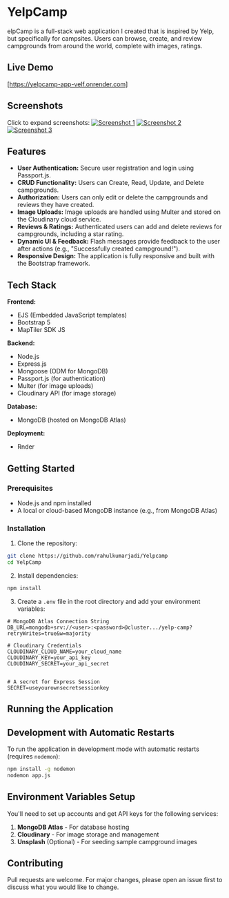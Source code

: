 # YelpCamp

elpCamp is a full-stack web application I created that is inspired by Yelp, but specifically for campsites. Users can browse, create, and review campgrounds from around the world, complete with images, ratings.

## Live Demo
[https://yelpcamp-app-velf.onrender.com]

## Screenshots
Click to expand screenshots:
[![Screenshot 1](images/Screenshot%20%2836%29.png)](images/Screenshot%20%2836%29.png)
[![Screenshot 2](images/Screenshot%20%2837%29.png)](images/Screenshot%20%2837%29.png)
[![Screenshot 3](images/Screenshot%20%2842%29.png)](images/Screenshot%20%2842%29.png)


## Features

- **User Authentication:** Secure user registration and login using Passport.js.
- **CRUD Functionality:** Users can Create, Read, Update, and Delete campgrounds.
- **Authorization:** Users can only edit or delete the campgrounds and reviews they have created.
- **Image Uploads:** Image uploads are handled using Multer and stored on the Cloudinary cloud service.
- **Reviews & Ratings:** Authenticated users can add and delete reviews for campgrounds, including a star rating.
- **Dynamic UI & Feedback:** Flash messages provide feedback to the user after actions (e.g., "Successfully created campground!").
- **Responsive Design:** The application is fully responsive and built with the Bootstrap framework.

## Tech Stack

**Frontend:**
- EJS (Embedded JavaScript templates)
- Bootstrap 5
- MapTiler SDK JS

**Backend:**
- Node.js
- Express.js
- Mongoose (ODM for MongoDB)
- Passport.js (for authentication)
- Multer (for image uploads)
- Cloudinary API (for image storage)

**Database:**
- MongoDB (hosted on MongoDB Atlas)

**Deployment:**
- Rnder

## Getting Started

### Prerequisites
- Node.js and npm installed
- A local or cloud-based MongoDB instance (e.g., from MongoDB Atlas)

### Installation

1. Clone the repository:
```bash
git clone https://github.com/rahulkumarjadi/Yelpcamp
cd YelpCamp
```

2. Install dependencies:
```bash
npm install
```

3. Create a `.env` file in the root directory and add your environment variables:
```env
# MongoDB Atlas Connection String
DB_URL=mongodb+srv://<user>:<password>@cluster.../yelp-camp?retryWrites=true&w=majority

# Cloudinary Credentials
CLOUDINARY_CLOUD_NAME=your_cloud_name
CLOUDINARY_KEY=your_api_key
CLOUDINARY_SECRET=your_api_secret


# A secret for Express Session
SECRET=useyourownsecretsessionkey

```

## Running the Application

## Development with Automatic Restarts

To run the application in development mode with automatic restarts (requires `nodemon`):

```bash
npm install -g nodemon
nodemon app.js
```

## Environment Variables Setup

You'll need to set up accounts and get API keys for the following services:

1. **MongoDB Atlas** - For database hosting
2. **Cloudinary** - For image storage and management
4. **Unsplash** (Optional) - For seeding sample campground images

## Contributing

Pull requests are welcome. For major changes, please open an issue first to discuss what you would like to change.


